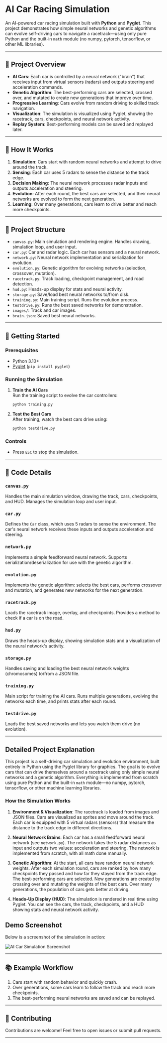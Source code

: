 
# AI Car Racing Simulation

An AI-powered car racing simulation built with **Python** and **Pyglet**. This project demonstrates how simple neural networks and genetic algorithms can evolve self-driving cars to navigate a racetrack—using only pure Python and the built-in `math` module (no numpy, pytorch, tensorflow, or other ML libraries).

---

## 🚗 Project Overview

- **AI Cars**: Each car is controlled by a neural network ("brain") that receives input from virtual sensors (radars) and outputs steering and acceleration commands.
- **Genetic Algorithm**: The best-performing cars are selected, crossed over, and mutated to create new generations that improve over time.
- **Progressive Learning**: Cars evolve from random driving to skilled track navigation.
- **Visualization**: The simulation is visualized using Pyglet, showing the racetrack, cars, checkpoints, and neural network activity.
- **Replay System**: Best-performing models can be saved and replayed later.

---

## 🧠 How It Works

1. **Simulation**: Cars start with random neural networks and attempt to drive around the track.
2. **Sensing**: Each car uses 5 radars to sense the distance to the track edge.
3. **Decision Making**: The neural network processes radar inputs and outputs acceleration and steering.
4. **Evolution**: After each round, the best cars are selected, and their neural networks are evolved to form the next generation.
5. **Learning**: Over many generations, cars learn to drive better and reach more checkpoints.

---




## 📂 Project Structure

- `canvas.py`: Main simulation and rendering engine. Handles drawing, simulation loop, and user input.
- `car.py`: Car and radar logic. Each car has sensors and a neural network.
- `network.py`: Neural network implementation and serialization for evolution.
- `evolution.py`: Genetic algorithm for evolving networks (selection, crossover, mutation).
- `racetrack.py`: Track loading, checkpoint management, and road detection.
- `hud.py`: Heads-up display for stats and neural activity.
- `storage.py`: Save/load best neural networks to/from disk.
- `training.py`: Main training script. Runs the evolution process.
- `testdrive.py`: Runs the best saved networks for demonstration.
- `images/`: Track and car images.
- `brain.json`: Saved best neural networks.

---

## 🏁 Getting Started


### Prerequisites

- Python 3.10+
- [Pyglet](https://pyglet.readthedocs.io/en/latest/) (`pip install pyglet`)


### Running the Simulation

1. **Train the AI Cars**  
   Run the training script to evolve the car controllers:
   ```bash
   python training.py
   ```

2. **Test the Best Cars**  
   After training, watch the best cars drive using:
   ```bash
   python testdrive.py
   ```

### Controls

- Press `ESC` to stop the simulation.

---

## 📝 Code Details

### `canvas.py`
Handles the main simulation window, drawing the track, cars, checkpoints, and HUD. Manages the simulation loop and user input.

### `car.py`
Defines the `Car` class, which uses 5 radars to sense the environment. The car's neural network receives these inputs and outputs acceleration and steering.

### `network.py`
Implements a simple feedforward neural network. Supports serialization/deserialization for use with the genetic algorithm.

### `evolution.py`
Implements the genetic algorithm: selects the best cars, performs crossover and mutation, and generates new networks for the next generation.

### `racetrack.py`
Loads the racetrack image, overlay, and checkpoints. Provides a method to check if a car is on the road.

### `hud.py`
Draws the heads-up display, showing simulation stats and a visualization of the neural network's activity.

### `storage.py`
Handles saving and loading the best neural network weights (chromosomes) to/from a JSON file.

### `training.py`
Main script for training the AI cars. Runs multiple generations, evolving the networks each time, and prints stats after each round.

### `testdrive.py`
Loads the best saved networks and lets you watch them drive (no evolution).

---



## Detailed Project Explanation

This project is a self-driving car simulation and evolution environment, built entirely in Python using the Pyglet library for graphics. The goal is to evolve cars that can drive themselves around a racetrack using only simple neural networks and a genetic algorithm. Everything is implemented from scratch using pure Python and the built-in `math` module—no numpy, pytorch, tensorflow, or other machine learning libraries.

### How the Simulation Works

1. **Environment & Visualization**: The racetrack is loaded from images and JSON files. Cars are visualized as sprites and move around the track. Each car is equipped with 5 virtual radars (sensors) that measure the distance to the track edge in different directions.

2. **Neural Network Brains**: Each car has a small feedforward neural network (see `network.py`). The network takes the 5 radar distances as input and outputs two values: acceleration and steering. The network is implemented from scratch, with all math done manually.

3. **Genetic Algorithm**: At the start, all cars have random neural network weights. After each simulation round, cars are ranked by how many checkpoints they passed and how far they stayed from the track edge. The best-performing cars are selected. New generations are created by crossing over and mutating the weights of the best cars. Over many generations, the population of cars gets better at driving.

4. **Heads-Up Display (HUD)**: The simulation is rendered in real time using Pyglet. You can see the cars, the track, checkpoints, and a HUD showing stats and neural network activity.



## Demo Screenshot

Below is a screenshot of the simulation in action:

![AI Car Simulation Screenshot](images/Screenshot%202025-09-16%20at%209.24.48%E2%80%AFPM.png)

---

## 📚 Example Workflow

1. Cars start with random behavior and quickly crash.
2. Over generations, some cars learn to follow the track and reach more checkpoints.
3. The best-performing neural networks are saved and can be replayed.

---

## 🤝 Contributing

Contributions are welcome! Feel free to open issues or submit pull requests.

---





